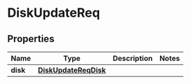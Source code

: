 # DiskUpdateReq

## Properties
Name | Type | Description | Notes
------------ | ------------- | ------------- | -------------
**disk** | [**DiskUpdateReqDisk**](DiskUpdateReqDisk.md) |  | 
